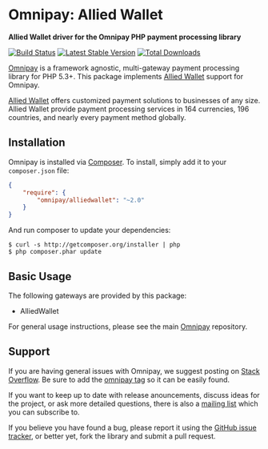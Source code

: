 # Omnipay: Allied Wallet

**Allied Wallet driver for the Omnipay PHP payment processing library**

[![Build Status](https://travis-ci.org/thephpleague/omnipay-alliedwallet.png?branch=master)](https://travis-ci.org/thephpleague/omnipay-alliedwallet)
[![Latest Stable Version](https://poser.pugx.org/omnipay/alliedwallet/version.png)](https://packagist.org/packages/omnipay/alliedwallet)
[![Total Downloads](https://poser.pugx.org/omnipay/alliedwallet/d/total.png)](https://packagist.org/packages/omnipay/alliedwallet)

[Omnipay](https://github.com/thephpleague/omnipay) is a framework agnostic, multi-gateway payment
processing library for PHP 5.3+. This package implements [Allied Wallet](https://www.alliedwallet.com/) support for Omnipay.

[Allied Wallet](https://www.alliedwallet.com/) offers customized payment solutions to businesses of any size. Allied Wallet provide payment processing services in 164 currencies, 196 countries, and nearly every payment method globally.
 
## Installation

Omnipay is installed via [Composer](http://getcomposer.org/). To install, simply add it
to your `composer.json` file:

```json
{
    "require": {
        "omnipay/alliedwallet": "~2.0"
    }
}
```

And run composer to update your dependencies:

    $ curl -s http://getcomposer.org/installer | php
    $ php composer.phar update

## Basic Usage

The following gateways are provided by this package:

* AlliedWallet

For general usage instructions, please see the main [Omnipay](https://github.com/thephpleague/omnipay)
repository.

## Support

If you are having general issues with Omnipay, we suggest posting on
[Stack Overflow](http://stackoverflow.com/). Be sure to add the
[omnipay tag](http://stackoverflow.com/questions/tagged/omnipay) so it can be easily found.

If you want to keep up to date with release anouncements, discuss ideas for the project,
or ask more detailed questions, there is also a [mailing list](https://groups.google.com/forum/#!forum/omnipay) which
you can subscribe to.

If you believe you have found a bug, please report it using the [GitHub issue tracker](https://github.com/thephpleague/omnipay-alliedwallet/issues),
or better yet, fork the library and submit a pull request.
